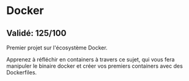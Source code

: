 # Docker

## Validé: 125/100

Premier projet sur l'écosystème Docker.

Apprenez à réfléchir en containers à travers ce sujet, qui vous fera manipuler le binaire docker et créer vos premiers containers avec des Dockerfiles.
